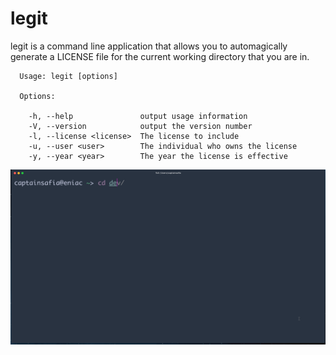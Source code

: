 # legit

legit is a command line application that allows you to automagically generate a
LICENSE file for the current working directory that you are in.

```
  Usage: legit [options]

  Options:

    -h, --help               output usage information
    -V, --version            output the version number
    -l, --license <license>  The license to include
    -u, --user <user>        The individual who owns the license
    -y, --year <year>        The year the license is effective

```

![Legit Demo](legit-demo.gif)
